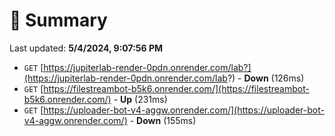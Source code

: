 # 📖 Summary
Last updated: **5/4/2024, 9:07:56 PM**

- `GET` [https://jupiterlab-render-0pdn.onrender.com/lab?](https://jupiterlab-render-0pdn.onrender.com/lab?) - **Down** (126ms)
- `GET` [https://filestreambot-b5k6.onrender.com/](https://filestreambot-b5k6.onrender.com/) - **Up** (231ms)
- `GET` [https://uploader-bot-v4-aggw.onrender.com/](https://uploader-bot-v4-aggw.onrender.com/) - **Down** (155ms)
